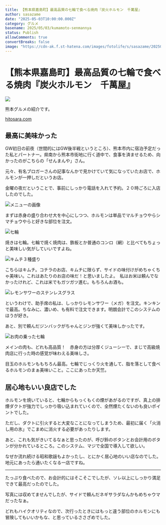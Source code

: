 ```yaml
---
title: 【熊本県嘉島町】最高品質の七輪で食べる焼肉『炭火ホルモン　千萬屋』
author: sasazame
date: "2025-05-03T10:00:00.000Z"
category: グルメ
basename: 2025/05/03/kumamoto-senmannya
status: Publish
allowComments: true
convertBreaks: false
image: "https://cdn-ak.f.st-hatena.com/images/fotolife/s/sasazame/20250503/20250503180734.png"
---
```

# 【熊本県嘉島町】最高品質の七輪で食べる焼肉『炭火ホルモン　千萬屋』

![](https://cdn-ak.f.st-hatena.com/images/fotolife/s/sasazame/20250503/20250503180734.png)

熊本グルメの紹介です。

<!-- Extended Body -->

[hitosara.com](https://hitosara.com/0006039226/)

## 最高に美味かった

GW初日の前夜（世間的にはGW後半戦というところ）、熊本市内に宿泊予定だった私とパートナー。県南から熊本市街地に行く道中で、食事を済ませるため、向かったのがこちらの「せんまんや」さん。

元々、有名ブロガーさんの記事なんかで見かけていて気になっていたお店で、ホルモンが一押しだというお店。

金曜の夜だということで、事前にしっかり電話を入れて予約。２０時ごろに入店したのでした。

![メニューの画像](https://cdn-ak.f.st-hatena.com/images/fotolife/s/sasazame/20250503/20250503181224.png)

まずは赤身の盛り合わせ大を中心にしつつ、ホルモンは単品でマルチョウやらシマチョウやらと好きな部位を注文。

![七輪](https://cdn-ak.f.st-hatena.com/images/fotolife/s/sasazame/20250503/20250503181444.png)

焼きは七輪。七輪で焼く焼肉は、鉄板とか普通のコンロ（網）と比べてもちょっと美味しい気がしていいですよね。

![キムチ３種盛り](https://cdn-ak.f.st-hatena.com/images/fotolife/s/sasazame/20250503/20250503181556.png)

こちらはキムチ。コチラのお店、キムチに限らず、サイドの味付けがめちゃくちゃ美味い。これはあたりのお店の味だ！と思いましたよ。　私はお米は頼んでなかったけれど、これは米でもガツガツ進む。もちろんお酒も。

![レモンサワーのステンレスグラス](https://cdn-ak.f.st-hatena.com/images/fotolife/s/sasazame/20250503/20250503181707.png)

というわけで、助手席の私は、しっかりレモンサワー（メガ）を注文。キンキンで最高。ちなみに、濃いめ、も有料で注文できます。明朗会計でこのシステムのほうが好き。

あと、別で頼んだジンバックがちゃんとジンが強くて美味しかったです。

![お肉の乗った七輪](https://cdn-ak.f.st-hatena.com/images/fotolife/s/sasazame/20250503/20250503181900.png)

メインの肉も、どれも高品質！　赤身の方は分厚くジューシーで、まじで高級焼肉店に行った時の感覚が味わえる美味しさ。

目玉のホルモンももちろん最高。七輪でじっくり火を通して、脂を落として食べるホルモンのまぁ美味いこと。ここにあったか天竺。

## 居心地もいい良店でした

ホルモンを焼いていると、七輪からもっくもくの煙があがるのですが、真上の排煙ダクトが強力でしっかり吸い込まれていくので、全然煙たくないのも良いポイントでした。

ただし、ダクトに引火すると大変なことになってしまうため、最初に届く「火消し用の氷」でこまめに消火する必要があったりします。

あと、これも気がきいてるなぁと思ったのが、呼び鈴のボタンとお会計用のボタンが分かれているところ。このシステム、マジで全国で導入して欲しい。

なぜか流れ続ける昭和歌謡もよかったし、とにかく居心地のいい店なのでした。地元にあったら通いたくなる一店ですね。

* * *

たっぷり食べたので、お会計的にはそこそこでしたが、ソレ以上にしっかり満足できて最高だったのでした。

写真には収めてませんでしたが、サイドで頼んだネギサラダなんかもめちゃウマだったなぁ。

どれもハイクオリティなので、次行ったときにはもっと違う部位のホルモンにも冒険してもいいかもな、と思っているささざめでした。